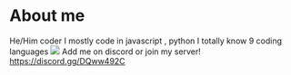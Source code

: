 # About me
He/Him coder
I mostly code in javascript , python 
I totally know 9 coding languages
<img style="-webkit-user-select: none;margin: auto;background-color: hsl(0, 0%, 90%);transition: background-color 300ms;" src="https://discord.c99.nl/widget/theme-3/1012352477913423942..png">
Add me on discord or join my server! 
https://discord.gg/DQww492C
